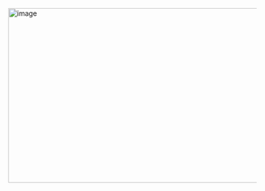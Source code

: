 <img width="918" height="354" alt="image" src="https://github.com/user-attachments/assets/8d606100-fbe1-4a78-858a-a96b9484f62b" />

